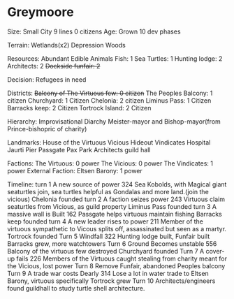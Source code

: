 # Greymoore
Size: Small City 9 lines 0 citizens
Age: Grown 10 dev phases

Terrain:
Wetlands(x2)
Depression
Woods

Resources: 
Abundant Edible Animals
Fish: 1
Sea Turtles: 1
Hunting lodge: 2
Architects: 2
~~Dockside funfair: 2~~


Decision: Refugees in need

Districts:
~~Balcony of The Virtuous few: 0 citizen~~
The Peoples Balcony: 1 citizen
Churchyard: 1 Citizen
Chelonia: 2 citizen
Liminus Pass: 1 Citizen
Barracks keep: 2 Citizen
Tortrock Island: 2 Citizen


Hierarchy: Improvisational
Diarchy Meister-mayor and Bishop-mayor(from Prince-bishopric of charity)

Landmarks:
House of the Virtuous 
Vicious Hideout
Vindicates Hospital
Jaurti Pier
Passgate
Pax Park
Architects guild hall



Factions:
The Virtuous: 0 power
The Vicious: 0 power
The Vindicates: 1 power
External Faction:
Eltsen Barony: 1 power

Timeline:
turn 1
A new source of power 324
Sea Kobolds, with Magical giant seaturtles join, sea turtles helpful as Gondalas and more land.(join the vicious)
Chelonia founded
turn 2
A faction seizes power 243
Virtuous claim seaturtles from Vicious, as guild property
Liminus Pass founded
turn 3
A massive wall is Built 162
Passgate helps virtuous maintain fishing
Barracks keep founded
turn 4
A new leader rises to power 211
Member of the virtuous sympathetic to Vicous splits off, assassinated but seen as a martyr.
Tortrock founded
Turn 5
Windfall 322
Hunting lodge built, Funfair built
Barracks grew, more watchtowers
Turn 6
Ground Becomes unstable 556
Balcony of the virtuous few destroyed
Churchyard founded
Turn 7
A cover-up fails 226
Members of the Virtuous caught stealing from charity meant for the Vicious, lost power
Turn 8
Remove Funfair, abandoned
Peoples balcony
Turn 9
A trade war costs Dearly 314
Lose a lot in water trade to Eltsen Barony, virtuous specifically
Tortrock grew
Turn 10
Architects/engineers found guildhall to study turtle shell architecture.
